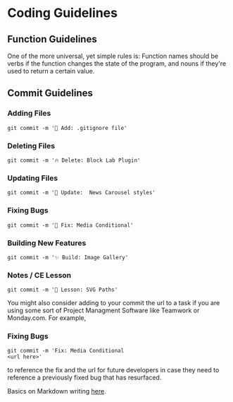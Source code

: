 # Coding Guidelines

## Function Guidelines

One of the more universal, yet simple rules is: Function names should be verbs if the function changes the state of the program, and nouns if they're used to return a certain value.

## Commit Guidelines

### Adding Files
```
git commit -m '🎉 Add: .gitignore file'
```

### Deleting Files
```
git commit -m '🔥 Delete: Block Lab Plugin'
```

### Updating Files
```
git commit -m '🚀 Update:  News Carousel styles'
```

### Fixing Bugs
```
git commit -m '🐛 Fix: Media Conditional'
```

### Building New Features
```
git commit -m '✨ Build: Image Gallery'
```

### Notes / CE Lesson
```
git commit -m '🍎 Lesson: SVG Paths'
```


You might also consider adding to your commit the url to 
a task if you are using some sort of Project Managment Software
like Teamwork or Monday.com. For example, 
### Fixing Bugs
```
git commit -m 'Fix: Media Conditional
<url here>'
```
to reference the fix and the url for future developers in case they need to reference a previously fixed bug that has resurfaced. 



Basics on Markdown writing [here](https://help.github.com/en/github/writing-on-github/basic-writing-and-formatting-syntax).
